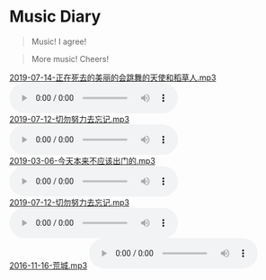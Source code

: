 # Music Diary

> Music! I agree!

> More music! Cheers!


[2019-07-14-正在死去的美丽的会跳舞的天使和稻草人.mp3](2019-07-12-切勿努力去忘记.mp3?raw=true)
<audio controls src="2019-07-12-切勿努力去忘记.mp3?raw=true"></audio>
<br />
[2019-07-12-切勿努力去忘记.mp3](2019-07-12-切勿努力去忘记.mp3?raw=true)
<audio controls src="2019-07-12-切勿努力去忘记.mp3?raw=true"></audio>
<br />
[2019-03-06-今天本来不应该出门的.mp3](2019-03-06-今天本来不应该出门的.mp3?raw=true)
<audio controls src="2019-03-06-今天本来不应该出门的.mp3?raw=true"></audio>
<br />
[2019-07-12-切勿努力去忘记.mp3](2019-07-12-切勿努力去忘记.mp3?raw=true)
<audio controls src="2019-07-12-切勿努力去忘记.mp3?raw=true"></audio>
<br />
[2016-11-16-荒城.mp3](2016-11-16-荒城/荒城.mp3?raw=true)
<audio controls src="2016-11-16-荒城/荒城.mp3?raw=true"></audio>
<br />
